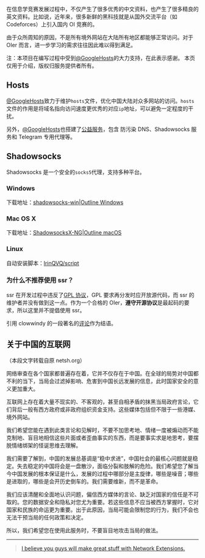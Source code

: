 在信息学竞赛发展过程中，不仅产生了很多优秀的中文资料，也产生了很多精良的英文资料。比如说，近年来，很多新鲜的黑科技就是从国外交流平台（如 Codeforces）上引入国内 OI 竞赛的。

由于众所周知的原因，不是所有境外网站在大陆所有地区都能够正常访问。对于 OIer 而言，进一步学习的需求往往因此难以得到满足。

注：本项目在编写过程中受到[@GoogleHosts](https://github.com/GoogleHosts/hosts)的大力支持，在此表示感谢。
本页仅用于介绍，版权归服务提供者所有。

## Hosts

[@GoogleHosts](https://github.com/GoogleHosts/hosts)致力于维护`hosts`文件，优化中国大陆对众多网站的访问。`hosts`文件的作用是将域名指向访问速度更优秀的对应`ip`地址，可以避免一定程度的干扰。

另外，[@GoogleHosts](https://github.com/GoogleHosts/hosts)也搭建了[公益服务](https://github.com/googlehosts/hosts/wiki/%E5%AE%9E%E9%AA%8C%E5%AE%A4)，包含 防污染 DNS、Shadowsocks 服务和 Telegram 专用代理等。

## Shadowsocks

Shadowsocks 是一个安全的`socks5`代理，支持多种平台。

### Windows

下载地址：[shadowsocks-win](https://github.com/shadowsocks/shadowsocks-windows/releases)\|[Outline Windows](https://raw.githubusercontent.com/Jigsaw-Code/outline-releases/master/client/Outline-Client.exe)

### Mac OS X

下载地址：[ShadowsocksX-NG](https://github.com/shadowsocks/ShadowsocksX-NG/releases)\|[Outline macOS](https://itunes.apple.com/app/outline-app/id1356178125)

### Linux

自动安装脚本：[lrinQVQ/script](https://github.com/lrinQVQ/script)

### 为什么不推荐使用 ssr？

ssr 在开发过程中违反了[GPL 协议](https://zh.wikipedia.org/wiki/GNU%E9%80%9A%E7%94%A8%E5%85%AC%E5%85%B1%E8%AE%B8%E5%8F%AF%E8%AF%81)，GPL 要求再分发时应开放源代码，而 ssr 的维护者并没有做到这一点。作为一个合格的 OIer，**遵守开源协议**是最起码的要求，所以这里并不提倡使用 ssr。

引用 clowwindy 的一段著名的[评论](https://github.com/shadowsocks/shadowsocks-windows/issues/293#issuecomment-132253168)作为结语。

## 关于中国的互联网

（本段文字转载自原 netsh.org）

网络审查在各个国家都普遍存在着，它并不仅存在于中国。在全球的局势对中国都不利的当下，当局会过滤掉影响、危害到中国长远发展的信息，此时国家安全的意义更加重大。

互联网上存在着大量不现实的、不客观的，甚至自相矛盾的抹黑当局政府言论，它们背后一般有西方政府或非政府组织资金支持。这些媒体包括但不限于一些港媒、境外网站。

我们希望您能在遇到此类言论和见解时，不要不加思考地、情绪一度被煽动而不能克制地、盲目地相信这些片面或者歪曲事实的东西，而是要事实求是地思考，要摆脱情绪绑架的怪诞思维去理解。

我们需要了解到，中国的发展总基调是“稳中求进”，中国社会的最核心问题就是稳定。失去稳定的中国将会是一盘散沙，面临分裂和肢解的危险。我们希望您了解当今中国发展的根本保证是什么，发展的过程中哪部分是主旋律，哪些是噪音；哪些是进取的，哪些是会开历史倒车的。我们需要维新，而不是革命。

我们应该清醒和全面地认识问题，偏信西方媒体的言论、缺乏对国家的信任是不可取的。您的数据安全和隐私对您尤为重要。若这些信息不应当被西方掌握时，它对国家和民族的命运更为重要。出于此原因，当局可能会限制您的行为，我们不会也无法干预当局的任何政策和决定。

所以，我们希望您在使用此服务时，不要盲目地攻击当局的做法。

* * *

> [I believe you guys will make great stuff with Network Extensions.](https://github.com/shadowsocks/shadowsocks-iOS/issues/124#issuecomment-133630294)
